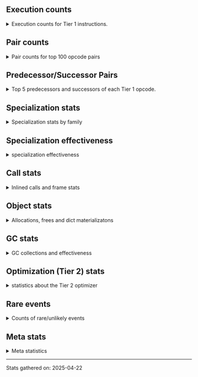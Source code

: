 ## Execution counts

<details>
<summary> Execution counts for Tier 1 instructions. </summary>


The "miss ratio" column shows the percentage of times the instruction
executed that it deoptimized. When this happens, the base unspecialized
instruction is not counted.

<table>
<thead>
<tr>
<th align="left">Name</th>
<th align="right">Base Count</th>
<th align="right">Head Count</th>
<th align="right">Change</th>
</tr>
</thead>
<tbody>
<tr>
<td align="left">LOAD_FAST_BORROW</td>
<td align="right">1,243,358,720</td>
<td align="right">1,243,358,720</td>
<td align="right">0.0%</td>
</tr>
<tr>
<td align="left">STORE_FAST</td>
<td align="right">583,976,940</td>
<td align="right">583,976,940</td>
<td align="right">0.0%</td>
</tr>
<tr>
<td align="left">RESUME_CHECK</td>
<td align="right">435,680,880</td>
<td align="right">435,680,880</td>
<td align="right">0.0%</td>
</tr>
<tr>
<td align="left">LOAD_DEREF</td>
<td align="right">375,030,900</td>
<td align="right">375,030,900</td>
<td align="right">0.0%</td>
</tr>
<tr>
<td align="left">BINARY_OP</td>
<td align="right">360,215,700</td>
<td align="right">360,215,700</td>
<td align="right">0.0%</td>
</tr>
<tr>
<td align="left">INTERPRETER_EXIT</td>
<td align="right">326,917,780</td>
<td align="right">326,917,780</td>
<td align="right">0.0%</td>
</tr>
<tr>
<td align="left">FOR_ITER_LIST</td>
<td align="right">292,488,540</td>
<td align="right">292,488,540</td>
<td align="right">0.0%</td>
</tr>
<tr>
<td align="left">POP_TOP</td>
<td align="right">291,722,880</td>
<td align="right">291,722,880</td>
<td align="right">0.0%</td>
</tr>
<tr>
<td align="left">JUMP_BACKWARD_JIT</td>
<td align="right">252,501,460</td>
<td align="right">252,501,460</td>
<td align="right">0.0%</td>
</tr>
<tr>
<td align="left">YIELD_VALUE</td>
<td align="right">243,371,880</td>
<td align="right">243,371,880</td>
<td align="right">0.0%</td>
</tr>
<tr>
<td align="left">LOAD_FAST_BORROW_LOAD_FAST_BORROW</td>
<td align="right">238,767,100</td>
<td align="right">238,767,100</td>
<td align="right">0.0%</td>
</tr>
<tr>
<td align="left">UNPACK_SEQUENCE_TWO_TUPLE</td>
<td align="right">217,189,600</td>
<td align="right">217,189,600</td>
<td align="right">0.0%</td>
</tr>
<tr>
<td align="left">BINARY_OP_MULTIPLY_FLOAT</td>
<td align="right">210,931,680</td>
<td align="right">210,931,680</td>
<td align="right">0.0%</td>
</tr>
<tr>
<td align="left">RETURN_VALUE</td>
<td align="right">192,309,060</td>
<td align="right">192,309,060</td>
<td align="right">0.0%</td>
</tr>
<tr>
<td align="left">LOAD_GLOBAL_MODULE</td>
<td align="right">129,189,480</td>
<td align="right">129,189,480</td>
<td align="right">0.0%</td>
</tr>
<tr>
<td align="left">LOAD_GLOBAL_BUILTIN</td>
<td align="right">128,964,360</td>
<td align="right">128,964,360</td>
<td align="right">0.0%</td>
</tr>
<tr>
<td align="left">CALL_PY_EXACT_ARGS</td>
<td align="right">123,722,280</td>
<td align="right">123,722,280</td>
<td align="right">0.0%</td>
</tr>
<tr>
<td align="left">LOAD_SMALL_INT</td>
<td align="right">117,974,560</td>
<td align="right">117,974,560</td>
<td align="right">0.0%</td>
</tr>
<tr>
<td align="left">POP_JUMP_IF_FALSE</td>
<td align="right">114,633,560</td>
<td align="right">114,633,560</td>
<td align="right">0.0%</td>
</tr>
<tr>
<td align="left">COPY_FREE_VARS</td>
<td align="right">106,289,220</td>
<td align="right">106,289,220</td>
<td align="right">0.0%</td>
</tr>
<tr>
<td align="left">LOAD_ATTR_SLOT</td>
<td align="right">97,512,480</td>
<td align="right">97,512,480</td>
<td align="right">0.0%</td>
</tr>
<tr>
<td align="left">PUSH_NULL</td>
<td align="right">75,298,080</td>
<td align="right">75,298,080</td>
<td align="right">0.0%</td>
</tr>
<tr>
<td align="left">BINARY_OP_MULTIPLY_INT</td>
<td align="right">73,697,460</td>
<td align="right">73,697,460</td>
<td align="right">0.0%</td>
</tr>
<tr>
<td align="left">COMPARE_OP_INT</td>
<td align="right">72,638,140</td>
<td align="right">72,638,140</td>
<td align="right">0.0%</td>
</tr>
<tr>
<td align="left">STORE_ATTR_SLOT</td>
<td align="right">60,078,600</td>
<td align="right">60,078,600</td>
<td align="right">0.0%</td>
</tr>
<tr>
<td align="left">BUILD_TUPLE</td>
<td align="right">54,587,580</td>
<td align="right">54,587,580</td>
<td align="right">0.0%</td>
</tr>
<tr>
<td align="left">CALL_BUILTIN_FAST_WITH_KEYWORDS</td>
<td align="right">53,516,460</td>
<td align="right">53,516,460</td>
<td align="right">0.0%</td>
</tr>
<tr>
<td align="left">STORE_FAST_STORE_FAST</td>
<td align="right">53,443,060</td>
<td align="right">53,443,060</td>
<td align="right">0.0%</td>
</tr>
<tr>
<td align="left">LOAD_CONST_MORTAL</td>
<td align="right">52,828,860</td>
<td align="right">52,828,860</td>
<td align="right">0.0%</td>
</tr>
<tr>
<td align="left">STORE_SUBSCR</td>
<td align="right">51,406,160</td>
<td align="right">51,406,160</td>
<td align="right">0.0%</td>
</tr>
<tr>
<td align="left">GET_ITER</td>
<td align="right">50,091,660</td>
<td align="right">50,091,660</td>
<td align="right">0.0%</td>
</tr>
<tr>
<td align="left">POP_ITER</td>
<td align="right">49,161,000</td>
<td align="right">49,161,000</td>
<td align="right">0.0%</td>
</tr>
<tr>
<td align="left">LOAD_ATTR</td>
<td align="right">48,083,800</td>
<td align="right">48,083,800</td>
<td align="right">0.0%</td>
</tr>
<tr>
<td align="left">LOAD_CONST_IMMORTAL</td>
<td align="right">47,843,040</td>
<td align="right">47,843,040</td>
<td align="right">0.0%</td>
</tr>
<tr>
<td align="left">LOAD_ATTR_METHOD_WITH_VALUES</td>
<td align="right">47,622,900</td>
<td align="right">47,622,900</td>
<td align="right">0.0%</td>
</tr>
<tr>
<td align="left">LOAD_ATTR_INSTANCE_VALUE</td>
<td align="right">47,518,260</td>
<td align="right">47,518,260</td>
<td align="right">0.0%</td>
</tr>
<tr>
<td align="left">MAKE_FUNCTION</td>
<td align="right">47,274,360</td>
<td align="right">47,274,360</td>
<td align="right">0.0%</td>
</tr>
<tr>
<td align="left">BINARY_OP_SUBSCR_DICT</td>
<td align="right">47,274,120</td>
<td align="right">47,274,120</td>
<td align="right">0.0%</td>
</tr>
<tr>
<td align="left">RETURN_GENERATOR</td>
<td align="right">47,124,420</td>
<td align="right">47,124,420</td>
<td align="right">0.0%</td>
</tr>
<tr>
<td align="left">NOP</td>
<td align="right">47,054,640</td>
<td align="right">47,054,640</td>
<td align="right">0.0%</td>
</tr>
<tr>
<td align="left">SET_FUNCTION_ATTRIBUTE</td>
<td align="right">46,765,380</td>
<td align="right">46,765,380</td>
<td align="right">0.0%</td>
</tr>
<tr>
<td align="left">CALL_BUILTIN_FAST</td>
<td align="right">44,122,020</td>
<td align="right">44,122,020</td>
<td align="right">0.0%</td>
</tr>
<tr>
<td align="left">LOAD_ATTR_MODULE</td>
<td align="right">43,683,180</td>
<td align="right">43,683,180</td>
<td align="right">0.0%</td>
</tr>
<tr>
<td align="left">CALL_NON_PY_GENERAL</td>
<td align="right">35,700,780</td>
<td align="right">35,700,780</td>
<td align="right">0.0%</td>
</tr>
<tr>
<td align="left">LOAD_SUPER_ATTR_METHOD</td>
<td align="right">30,039,300</td>
<td align="right">30,039,300</td>
<td align="right">0.0%</td>
</tr>
<tr>
<td align="left">BINARY_OP_SUBSCR_TUPLE_INT</td>
<td align="right">29,717,760</td>
<td align="right">29,717,760</td>
<td align="right">0.0%</td>
</tr>
<tr>
<td align="left">BINARY_OP_ADD_INT</td>
<td align="right">26,699,820</td>
<td align="right">26,699,820</td>
<td align="right">0.0%</td>
</tr>
<tr>
<td align="left">CALL_BOUND_METHOD_EXACT_ARGS</td>
<td align="right">26,508,120</td>
<td align="right">26,508,120</td>
<td align="right">0.0%</td>
</tr>
<tr>
<td align="left">TO_BOOL_BOOL</td>
<td align="right">25,914,960</td>
<td align="right">25,914,960</td>
<td align="right">0.0%</td>
</tr>
<tr>
<td align="left">CALL_ISINSTANCE</td>
<td align="right">24,817,200</td>
<td align="right">24,817,200</td>
<td align="right">0.0%</td>
</tr>
<tr>
<td align="left">POP_JUMP_IF_TRUE</td>
<td align="right">24,283,920</td>
<td align="right">24,283,920</td>
<td align="right">0.0%</td>
</tr>
<tr>
<td align="left">COMPARE_OP_FLOAT</td>
<td align="right">23,389,440</td>
<td align="right">23,389,440</td>
<td align="right">0.0%</td>
</tr>
<tr>
<td align="left">ENTER_EXECUTOR</td>
<td align="right">23,236,460</td>
<td align="right">23,236,460</td>
<td align="right">0.0%</td>
</tr>
<tr>
<td align="left">SWAP</td>
<td align="right">11,958,240</td>
<td align="right">11,958,240</td>
<td align="right">0.0%</td>
</tr>
<tr>
<td align="left">EXTENDED_ARG</td>
<td align="right">10,214,040</td>
<td align="right">10,214,040</td>
<td align="right">0.0%</td>
</tr>
<tr>
<td align="left">JUMP_FORWARD</td>
<td align="right">9,990,540</td>
<td align="right">9,990,540</td>
<td align="right">0.0%</td>
</tr>
<tr>
<td align="left">COPY</td>
<td align="right">9,516,660</td>
<td align="right">9,516,660</td>
<td align="right">0.0%</td>
</tr>
<tr>
<td align="left">LOAD_ATTR_METHOD_NO_DICT</td>
<td align="right">7,850,500</td>
<td align="right">7,850,500</td>
<td align="right">0.0%</td>
</tr>
<tr>
<td align="left">IS_OP</td>
<td align="right">7,584,840</td>
<td align="right">7,584,840</td>
<td align="right">0.0%</td>
</tr>
<tr>
<td align="left">CALL_TYPE_1</td>
<td align="right">7,584,780</td>
<td align="right">7,584,780</td>
<td align="right">0.0%</td>
</tr>
<tr>
<td align="left">CALL_BUILTIN_CLASS</td>
<td align="right">7,456,500</td>
<td align="right">7,456,500</td>
<td align="right">0.0%</td>
</tr>
<tr>
<td align="left">POP_JUMP_IF_NOT_NONE</td>
<td align="right">7,086,420</td>
<td align="right">7,086,420</td>
<td align="right">0.0%</td>
</tr>
<tr>
<td align="left">FOR_ITER</td>
<td align="right">5,801,520</td>
<td align="right">5,801,520</td>
<td align="right">0.0%</td>
</tr>
<tr>
<td align="left">UNARY_NEGATIVE</td>
<td align="right">4,332,000</td>
<td align="right">4,332,000</td>
<td align="right">0.0%</td>
</tr>
<tr>
<td align="left">CONTAINS_OP_SET</td>
<td align="right">3,921,820</td>
<td align="right">3,921,820</td>
<td align="right">0.0%</td>
</tr>
<tr>
<td align="left">CALL_LEN</td>
<td align="right">3,608,220</td>
<td align="right">3,608,220</td>
<td align="right">0.0%</td>
</tr>
<tr>
<td align="left">TO_BOOL</td>
<td align="right">3,266,700</td>
<td align="right">3,266,700</td>
<td align="right">0.0%</td>
</tr>
<tr>
<td align="left">CALL_KW_PY</td>
<td align="right">3,265,800</td>
<td align="right">3,265,800</td>
<td align="right">0.0%</td>
</tr>
<tr>
<td align="left">LOAD_ATTR_PROPERTY</td>
<td align="right">2,436,160</td>
<td align="right">2,436,160</td>
<td align="right">0.0%</td>
</tr>
<tr>
<td align="left">FOR_ITER_TUPLE</td>
<td align="right">2,056,020</td>
<td align="right">2,056,020</td>
<td align="right">0.0%</td>
</tr>
<tr>
<td align="left">LOAD_FAST</td>
<td align="right">2,035,500</td>
<td align="right">2,035,500</td>
<td align="right">0.0%</td>
</tr>
<tr>
<td align="left">STORE_FAST_LOAD_FAST</td>
<td align="right">2,023,620</td>
<td align="right">2,023,620</td>
<td align="right">0.0%</td>
</tr>
<tr>
<td align="left">LOAD_FAST_AND_CLEAR</td>
<td align="right">1,241,460</td>
<td align="right">1,241,460</td>
<td align="right">0.0%</td>
</tr>
<tr>
<td align="left">CALL_METHOD_DESCRIPTOR_NOARGS</td>
<td align="right">1,211,860</td>
<td align="right">1,211,860</td>
<td align="right">0.0%</td>
</tr>
<tr>
<td align="left">MAP_ADD</td>
<td align="right">1,000,320</td>
<td align="right">1,000,320</td>
<td align="right">0.0%</td>
</tr>
<tr>
<td align="left">TO_BOOL_LIST</td>
<td align="right">942,180</td>
<td align="right">942,180</td>
<td align="right">0.0%</td>
</tr>
<tr>
<td align="left">COMPARE_OP_STR</td>
<td align="right">916,740</td>
<td align="right">916,740</td>
<td align="right">0.0%</td>
</tr>
<tr>
<td align="left">BUILD_LIST</td>
<td align="right">878,640</td>
<td align="right">878,640</td>
<td align="right">0.0%</td>
</tr>
<tr>
<td align="left">UNPACK_SEQUENCE_TUPLE</td>
<td align="right">760,080</td>
<td align="right">760,080</td>
<td align="right">0.0%</td>
</tr>
<tr>
<td align="left">CALL_METHOD_DESCRIPTOR_FAST</td>
<td align="right">722,680</td>
<td align="right">722,680</td>
<td align="right">0.0%</td>
</tr>
<tr>
<td align="left">FOR_ITER_RANGE</td>
<td align="right">684,900</td>
<td align="right">684,900</td>
<td align="right">0.0%</td>
</tr>
<tr>
<td align="left">LIST_APPEND</td>
<td align="right">678,780</td>
<td align="right">678,780</td>
<td align="right">0.0%</td>
</tr>
<tr>
<td align="left">CALL_METHOD_DESCRIPTOR_O</td>
<td align="right">658,140</td>
<td align="right">658,140</td>
<td align="right">0.0%</td>
</tr>
<tr>
<td align="left">COMPARE_OP</td>
<td align="right">611,980</td>
<td align="right">611,980</td>
<td align="right">0.0%</td>
</tr>
<tr>
<td align="left">CALL_LIST_APPEND</td>
<td align="right">578,760</td>
<td align="right">578,760</td>
<td align="right">0.0%</td>
</tr>
<tr>
<td align="left">BUILD_MAP</td>
<td align="right">540,600</td>
<td align="right">540,600</td>
<td align="right">0.0%</td>
</tr>
<tr>
<td align="left">LOAD_FAST_LOAD_FAST</td>
<td align="right">289,320</td>
<td align="right">289,320</td>
<td align="right">0.0%</td>
</tr>
<tr>
<td align="left">CHECK_EXC_MATCH</td>
<td align="right">289,260</td>
<td align="right">289,260</td>
<td align="right">0.0%</td>
</tr>
<tr>
<td align="left">POP_EXCEPT</td>
<td align="right">289,260</td>
<td align="right">289,260</td>
<td align="right">0.0%</td>
</tr>
<tr>
<td align="left">PUSH_EXC_INFO</td>
<td align="right">289,260</td>
<td align="right">289,260</td>
<td align="right">0.0%</td>
</tr>
<tr>
<td align="left">STORE_SUBSCR_DICT</td>
<td align="right">289,260</td>
<td align="right">289,260</td>
<td align="right">0.0%</td>
</tr>
<tr>
<td align="left">CALL_FUNCTION_EX</td>
<td align="right">219,720</td>
<td align="right">219,720</td>
<td align="right">0.0%</td>
</tr>
<tr>
<td align="left">LOAD_FAST_CHECK</td>
<td align="right">219,600</td>
<td align="right">219,600</td>
<td align="right">0.0%</td>
</tr>
<tr>
<td align="left">BINARY_OP_SUBSCR_LIST_INT</td>
<td align="right">219,540</td>
<td align="right">219,540</td>
<td align="right">0.0%</td>
</tr>
<tr>
<td align="left">BINARY_OP_SUBTRACT_INT</td>
<td align="right">219,540</td>
<td align="right">219,540</td>
<td align="right">0.0%</td>
</tr>
<tr>
<td align="left">CALL_KW_NON_PY</td>
<td align="right">219,540</td>
<td align="right">219,540</td>
<td align="right">0.0%</td>
</tr>
<tr>
<td align="left">NOT_TAKEN</td>
<td align="right">122,260</td>
<td align="right">122,260</td>
<td align="right">0.0%</td>
</tr>
<tr>
<td align="left">BINARY_OP_ADD_FLOAT</td>
<td align="right">79,380</td>
<td align="right">79,380</td>
<td align="right">0.0%</td>
</tr>
<tr>
<td align="left">BINARY_OP_EXTEND</td>
<td align="right">79,380</td>
<td align="right">79,380</td>
<td align="right">0.0%</td>
</tr>
<tr>
<td align="left">BINARY_OP_SUBTRACT_FLOAT</td>
<td align="right">6,840</td>
<td align="right">6,840</td>
<td align="right">0.0%</td>
</tr>
<tr>
<td align="left">CALL</td>
<td align="right">660</td>
<td align="right">660</td>
<td align="right">0.0%</td>
</tr>
<tr>
<td align="left">LOAD_GLOBAL</td>
<td align="right">580</td>
<td align="right">580</td>
<td align="right">0.0%</td>
</tr>
<tr>
<td align="left">STORE_ATTR_INSTANCE_VALUE</td>
<td align="right">360</td>
<td align="right">360</td>
<td align="right">0.0%</td>
</tr>
<tr>
<td align="left">TO_BOOL_INT</td>
<td align="right">240</td>
<td align="right">240</td>
<td align="right">0.0%</td>
</tr>
<tr>
<td align="left">MAKE_CELL</td>
<td align="right">180</td>
<td align="right">180</td>
<td align="right">0.0%</td>
</tr>
<tr>
<td align="left">STORE_DEREF</td>
<td align="right">180</td>
<td align="right">180</td>
<td align="right">0.0%</td>
</tr>
<tr>
<td align="left">STORE_ATTR</td>
<td align="right">120</td>
<td align="right">120</td>
<td align="right">0.0%</td>
</tr>
<tr>
<td align="left">EXIT_INIT_CHECK</td>
<td align="right">60</td>
<td align="right">60</td>
<td align="right">0.0%</td>
</tr>
<tr>
<td align="left">CALL_INTRINSIC_1</td>
<td align="right">60</td>
<td align="right">60</td>
<td align="right">0.0%</td>
</tr>
<tr>
<td align="left">LIST_EXTEND</td>
<td align="right">60</td>
<td align="right">60</td>
<td align="right">0.0%</td>
</tr>
<tr>
<td align="left">CALL_ALLOC_AND_ENTER_INIT</td>
<td align="right">60</td>
<td align="right">60</td>
<td align="right">0.0%</td>
</tr>
<tr>
<td align="left">CALL_BUILTIN_O</td>
<td align="right">60</td>
<td align="right">60</td>
<td align="right">0.0%</td>
</tr>
<tr>
<td align="left">CALL_PY_GENERAL</td>
<td align="right">60</td>
<td align="right">60</td>
<td align="right">0.0%</td>
</tr>
<tr>
<td align="left">UNPACK_SEQUENCE</td>
<td align="right">20</td>
<td align="right">20</td>
<td align="right">0.0%</td>
</tr>
</tbody>
</table>


</details>

## Pair counts

<details>
<summary> Pair counts for top 100 opcode pairs </summary>


Pairs of specialized operations that deoptimize and are then followed by
the corresponding unspecialized instruction are not counted as pairs.

Not included in comparative output.


</details>

## Predecessor/Successor Pairs

<details>
<summary> Top 5 predecessors and successors of each Tier 1 opcode. </summary>


This does not include the unspecialized instructions that occur after a
specialized instruction deoptimizes.

Not included in comparative output.


</details>

## Specialization stats

<details>
<summary> Specialization stats by family </summary>

### BINARY_OP

<details>
<summary> specialization stats for BINARY_OP family </summary>

<table>
<thead>
<tr>
<th align="left">Kind</th>
<th align="right">Base Count</th>
<th align="right">Base Ratio</th>
<th align="right">Head Count</th>
<th align="right">Head Ratio</th>
<th align="right">Change</th>
</tr>
</thead>
<tbody>
<tr>
<td align="left">
deferred
<details>
<summary>ⓘ</summary>

Lists the number of "deferred" (i.e. not specialized) instructions executed.
</details>
</td>
<td align="right">360,127,380</td>
<td align="right">46.8%</td>
<td align="right">360,127,380</td>
<td align="right">46.8%</td>
<td align="right">0.0%</td>
</tr>
<tr>
<td align="left">
hit
<details>
<summary>ⓘ</summary>

Specialized instructions that complete.
</details>
</td>
<td align="right">409,049,640</td>
<td align="right">53.2%</td>
<td align="right">409,049,640</td>
<td align="right">53.2%</td>
<td align="right">0.0%</td>
</tr>
</tbody>
</table>

<table>
<thead>
<tr>
<th align="left">Success</th>
<th align="right">Base Count</th>
<th align="right">Base Ratio</th>
<th align="right">Head Count</th>
<th align="right">Head Ratio</th>
<th align="right">Change</th>
</tr>
</thead>
<tbody>
<tr>
<td align="left">Success</td>
<td align="right">120</td>
<td align="right">0.1%</td>
<td align="right">120</td>
<td align="right">0.1%</td>
<td align="right">0.0%</td>
</tr>
<tr>
<td align="left">Failure</td>
<td align="right">88,200</td>
<td align="right">99.9%</td>
<td align="right">88,200</td>
<td align="right">99.9%</td>
<td align="right">0.0%</td>
</tr>
</tbody>
</table>

<table>
<thead>
<tr>
<th align="left">Failure kind</th>
<th align="right">Base Count</th>
<th align="right">Base Ratio</th>
<th align="right">Head Count</th>
<th align="right">Head Ratio</th>
<th align="right">Change</th>
</tr>
</thead>
<tbody>
<tr>
<td align="left">subscr defaultdict</td>
<td align="right">71,740</td>
<td align="right">81.3%</td>
<td align="right">71,740</td>
<td align="right">81.3%</td>
<td align="right">0.0%</td>
</tr>
<tr>
<td align="left">floor divide</td>
<td align="right">14,440</td>
<td align="right">16.4%</td>
<td align="right">14,440</td>
<td align="right">16.4%</td>
<td align="right">0.0%</td>
</tr>
<tr>
<td align="left">add other</td>
<td align="right">1,100</td>
<td align="right">1.2%</td>
<td align="right">1,100</td>
<td align="right">1.2%</td>
<td align="right">0.0%</td>
</tr>
<tr>
<td align="left">true divide other</td>
<td align="right">300</td>
<td align="right">0.3%</td>
<td align="right">300</td>
<td align="right">0.3%</td>
<td align="right">0.0%</td>
</tr>
<tr>
<td align="left">subscr</td>
<td align="right">240</td>
<td align="right">0.3%</td>
<td align="right">240</td>
<td align="right">0.3%</td>
<td align="right">0.0%</td>
</tr>
<tr>
<td align="left">multiply different types</td>
<td align="right">120</td>
<td align="right">0.1%</td>
<td align="right">120</td>
<td align="right">0.1%</td>
<td align="right">0.0%</td>
</tr>
<tr>
<td align="left">multiply other</td>
<td align="right">120</td>
<td align="right">0.1%</td>
<td align="right">120</td>
<td align="right">0.1%</td>
<td align="right">0.0%</td>
</tr>
<tr>
<td align="left">true divide different types</td>
<td align="right">80</td>
<td align="right">0.1%</td>
<td align="right">80</td>
<td align="right">0.1%</td>
<td align="right">0.0%</td>
</tr>
<tr>
<td align="left">subtract different types</td>
<td align="right">60</td>
<td align="right">0.1%</td>
<td align="right">60</td>
<td align="right">0.1%</td>
<td align="right">0.0%</td>
</tr>
</tbody>
</table>


</details>

### CALL

<details>
<summary> specialization stats for CALL family </summary>

<table>
<thead>
<tr>
<th align="left">Kind</th>
<th align="right">Base Count</th>
<th align="right">Base Ratio</th>
<th align="right">Head Count</th>
<th align="right">Head Ratio</th>
<th align="right">Change</th>
</tr>
</thead>
<tbody>
<tr>
<td align="left">
deferred
<details>
<summary>ⓘ</summary>

Lists the number of "deferred" (i.e. not specialized) instructions executed.
</details>
</td>
<td align="right">1,900,380</td>
<td align="right">0.6%</td>
<td align="right">1,900,380</td>
<td align="right">0.6%</td>
<td align="right">0.0%</td>
</tr>
<tr>
<td align="left">
hit
<details>
<summary>ⓘ</summary>

Specialized instructions that complete.
</details>
</td>
<td align="right">320,680,740</td>
<td align="right">99.4%</td>
<td align="right">320,680,740</td>
<td align="right">99.4%</td>
<td align="right">0.0%</td>
</tr>
<tr>
<td align="left">
miss
<details>
<summary>ⓘ</summary>

Specialized instructions that deopt.
</details>
</td>
<td align="right">1,936,900</td>
<td align="right">0.6%</td>
<td align="right">1,936,900</td>
<td align="right">0.6%</td>
<td align="right">0.0%</td>
</tr>
</tbody>
</table>

<table>
<thead>
<tr>
<th align="left">Success</th>
<th align="right">Base Count</th>
<th align="right">Base Ratio</th>
<th align="right">Head Count</th>
<th align="right">Head Ratio</th>
<th align="right">Change</th>
</tr>
</thead>
<tbody>
<tr>
<td align="left">Success</td>
<td align="right">37,180</td>
<td align="right">100.0%</td>
<td align="right">37,180</td>
<td align="right">100.0%</td>
<td align="right">0.0%</td>
</tr>
<tr>
<td align="left">Failure</td>
<td align="right">0</td>
<td align="right">0.0%</td>
<td align="right">0</td>
<td align="right">0.0%</td>
<td align="right"></td>
</tr>
</tbody>
</table>


</details>

### COMPARE_OP

<details>
<summary> specialization stats for COMPARE_OP family </summary>

<table>
<thead>
<tr>
<th align="left">Kind</th>
<th align="right">Base Count</th>
<th align="right">Base Ratio</th>
<th align="right">Head Count</th>
<th align="right">Head Ratio</th>
<th align="right">Change</th>
</tr>
</thead>
<tbody>
<tr>
<td align="left">
deferred
<details>
<summary>ⓘ</summary>

Lists the number of "deferred" (i.e. not specialized) instructions executed.
</details>
</td>
<td align="right">611,820</td>
<td align="right">0.6%</td>
<td align="right">611,820</td>
<td align="right">0.6%</td>
<td align="right">0.0%</td>
</tr>
<tr>
<td align="left">
hit
<details>
<summary>ⓘ</summary>

Specialized instructions that complete.
</details>
</td>
<td align="right">99,141,480</td>
<td align="right">99.4%</td>
<td align="right">99,141,480</td>
<td align="right">99.4%</td>
<td align="right">0.0%</td>
</tr>
</tbody>
</table>

<table>
<thead>
<tr>
<th align="left">Success</th>
<th align="right">Base Count</th>
<th align="right">Base Ratio</th>
<th align="right">Head Count</th>
<th align="right">Head Ratio</th>
<th align="right">Change</th>
</tr>
</thead>
<tbody>
<tr>
<td align="left">Success</td>
<td align="right">20</td>
<td align="right">12.5%</td>
<td align="right">20</td>
<td align="right">12.5%</td>
<td align="right">0.0%</td>
</tr>
<tr>
<td align="left">Failure</td>
<td align="right">140</td>
<td align="right">87.5%</td>
<td align="right">140</td>
<td align="right">87.5%</td>
<td align="right">0.0%</td>
</tr>
</tbody>
</table>

<table>
<thead>
<tr>
<th align="left">Failure kind</th>
<th align="right">Base Count</th>
<th align="right">Base Ratio</th>
<th align="right">Head Count</th>
<th align="right">Head Ratio</th>
<th align="right">Change</th>
</tr>
</thead>
<tbody>
<tr>
<td align="left">different types</td>
<td align="right">140</td>
<td align="right">100.0%</td>
<td align="right">140</td>
<td align="right">100.0%</td>
<td align="right">0.0%</td>
</tr>
</tbody>
</table>


</details>

### CONTAINS_OP

<details>
<summary> specialization stats for CONTAINS_OP family </summary>

<table>
<thead>
<tr>
<th align="left">Kind</th>
<th align="right">Base Count</th>
<th align="right">Base Ratio</th>
<th align="right">Head Count</th>
<th align="right">Head Ratio</th>
<th align="right">Change</th>
</tr>
</thead>
<tbody>
<tr>
<td align="left">
hit
<details>
<summary>ⓘ</summary>

Specialized instructions that complete.
</details>
</td>
<td align="right">33,755,700</td>
<td align="right">100.0%</td>
<td align="right">33,755,700</td>
<td align="right">100.0%</td>
<td align="right">0.0%</td>
</tr>
</tbody>
</table>


</details>

### FOR_ITER

<details>
<summary> specialization stats for FOR_ITER family </summary>

<table>
<thead>
<tr>
<th align="left">Kind</th>
<th align="right">Base Count</th>
<th align="right">Base Ratio</th>
<th align="right">Head Count</th>
<th align="right">Head Ratio</th>
<th align="right">Change</th>
</tr>
</thead>
<tbody>
<tr>
<td align="left">
deferred
<details>
<summary>ⓘ</summary>

Lists the number of "deferred" (i.e. not specialized) instructions executed.
</details>
</td>
<td align="right">5,800,080</td>
<td align="right">1.9%</td>
<td align="right">5,800,080</td>
<td align="right">1.9%</td>
<td align="right">0.0%</td>
</tr>
<tr>
<td align="left">
hit
<details>
<summary>ⓘ</summary>

Specialized instructions that complete.
</details>
</td>
<td align="right">294,873,300</td>
<td align="right">98.0%</td>
<td align="right">294,873,300</td>
<td align="right">98.0%</td>
<td align="right">0.0%</td>
</tr>
<tr>
<td align="left">
miss
<details>
<summary>ⓘ</summary>

Specialized instructions that deopt.
</details>
</td>
<td align="right">356,160</td>
<td align="right">0.1%</td>
<td align="right">356,160</td>
<td align="right">0.1%</td>
<td align="right">0.0%</td>
</tr>
</tbody>
</table>

<table>
<thead>
<tr>
<th align="left">Success</th>
<th align="right">Base Count</th>
<th align="right">Base Ratio</th>
<th align="right">Head Count</th>
<th align="right">Head Ratio</th>
<th align="right">Change</th>
</tr>
</thead>
<tbody>
<tr>
<td align="left">Success</td>
<td align="right">6,720</td>
<td align="right">82.4%</td>
<td align="right">6,720</td>
<td align="right">82.4%</td>
<td align="right">0.0%</td>
</tr>
<tr>
<td align="left">Failure</td>
<td align="right">1,440</td>
<td align="right">17.6%</td>
<td align="right">1,440</td>
<td align="right">17.6%</td>
<td align="right">0.0%</td>
</tr>
</tbody>
</table>

<table>
<thead>
<tr>
<th align="left">Failure kind</th>
<th align="right">Base Count</th>
<th align="right">Base Ratio</th>
<th align="right">Head Count</th>
<th align="right">Head Ratio</th>
<th align="right">Change</th>
</tr>
</thead>
<tbody>
<tr>
<td align="left">dict items</td>
<td align="right">1,300</td>
<td align="right">90.3%</td>
<td align="right">1,300</td>
<td align="right">90.3%</td>
<td align="right">0.0%</td>
</tr>
<tr>
<td align="left">zip</td>
<td align="right">140</td>
<td align="right">9.7%</td>
<td align="right">140</td>
<td align="right">9.7%</td>
<td align="right">0.0%</td>
</tr>
</tbody>
</table>


</details>

### LOAD_ATTR

<details>
<summary> specialization stats for LOAD_ATTR family </summary>

<table>
<thead>
<tr>
<th align="left">Kind</th>
<th align="right">Base Count</th>
<th align="right">Base Ratio</th>
<th align="right">Head Count</th>
<th align="right">Head Ratio</th>
<th align="right">Change</th>
</tr>
</thead>
<tbody>
<tr>
<td align="left">
deferred
<details>
<summary>ⓘ</summary>

Lists the number of "deferred" (i.e. not specialized) instructions executed.
</details>
</td>
<td align="right">48,068,700</td>
<td align="right">16.3%</td>
<td align="right">48,068,700</td>
<td align="right">16.3%</td>
<td align="right">0.0%</td>
</tr>
<tr>
<td align="left">
hit
<details>
<summary>ⓘ</summary>

Specialized instructions that complete.
</details>
</td>
<td align="right">247,476,020</td>
<td align="right">83.7%</td>
<td align="right">247,476,020</td>
<td align="right">83.7%</td>
<td align="right">0.0%</td>
</tr>
<tr>
<td align="left">
miss
<details>
<summary>ⓘ</summary>

Specialized instructions that deopt.
</details>
</td>
<td align="right">59,360</td>
<td align="right">0.0%</td>
<td align="right">59,360</td>
<td align="right">0.0%</td>
<td align="right">0.0%</td>
</tr>
</tbody>
</table>

<table>
<thead>
<tr>
<th align="left">Success</th>
<th align="right">Base Count</th>
<th align="right">Base Ratio</th>
<th align="right">Head Count</th>
<th align="right">Head Ratio</th>
<th align="right">Change</th>
</tr>
</thead>
<tbody>
<tr>
<td align="left">Success</td>
<td align="right">1,580</td>
<td align="right">9.7%</td>
<td align="right">1,580</td>
<td align="right">9.7%</td>
<td align="right">0.0%</td>
</tr>
<tr>
<td align="left">Failure</td>
<td align="right">14,640</td>
<td align="right">90.3%</td>
<td align="right">14,640</td>
<td align="right">90.3%</td>
<td align="right">0.0%</td>
</tr>
</tbody>
</table>

<table>
<thead>
<tr>
<th align="left">Failure kind</th>
<th align="right">Base Count</th>
<th align="right">Base Ratio</th>
<th align="right">Head Count</th>
<th align="right">Head Ratio</th>
<th align="right">Change</th>
</tr>
</thead>
<tbody>
<tr>
<td align="left">overriding descriptor</td>
<td align="right">7,380</td>
<td align="right">50.4%</td>
<td align="right">7,380</td>
<td align="right">50.4%</td>
<td align="right">0.0%</td>
</tr>
<tr>
<td align="left">class method obj</td>
<td align="right">5,620</td>
<td align="right">38.4%</td>
<td align="right">5,620</td>
<td align="right">38.4%</td>
<td align="right">0.0%</td>
</tr>
<tr>
<td align="left">method</td>
<td align="right">820</td>
<td align="right">5.6%</td>
<td align="right">820</td>
<td align="right">5.6%</td>
<td align="right">0.0%</td>
</tr>
</tbody>
</table>


</details>

### LOAD_GLOBAL

<details>
<summary> specialization stats for LOAD_GLOBAL family </summary>

<table>
<thead>
<tr>
<th align="left">Kind</th>
<th align="right">Base Count</th>
<th align="right">Base Ratio</th>
<th align="right">Head Count</th>
<th align="right">Head Ratio</th>
<th align="right">Change</th>
</tr>
</thead>
<tbody>
<tr>
<td align="left">
hit
<details>
<summary>ⓘ</summary>

Specialized instructions that complete.
</details>
</td>
<td align="right">258,153,840</td>
<td align="right">100.0%</td>
<td align="right">258,153,840</td>
<td align="right">100.0%</td>
<td align="right">0.0%</td>
</tr>
</tbody>
</table>

<table>
<thead>
<tr>
<th align="left">Success</th>
<th align="right">Base Count</th>
<th align="right">Base Ratio</th>
<th align="right">Head Count</th>
<th align="right">Head Ratio</th>
<th align="right">Change</th>
</tr>
</thead>
<tbody>
<tr>
<td align="left">Success</td>
<td align="right">580</td>
<td align="right">100.0%</td>
<td align="right">580</td>
<td align="right">100.0%</td>
<td align="right">0.0%</td>
</tr>
<tr>
<td align="left">Failure</td>
<td align="right">0</td>
<td align="right">0.0%</td>
<td align="right">0</td>
<td align="right">0.0%</td>
<td align="right"></td>
</tr>
</tbody>
</table>


</details>

### LOAD_SUPER_ATTR

<details>
<summary> specialization stats for LOAD_SUPER_ATTR family </summary>

<table>
<thead>
<tr>
<th align="left">Kind</th>
<th align="right">Base Count</th>
<th align="right">Base Ratio</th>
<th align="right">Head Count</th>
<th align="right">Head Ratio</th>
<th align="right">Change</th>
</tr>
</thead>
<tbody>
<tr>
<td align="left">
hit
<details>
<summary>ⓘ</summary>

Specialized instructions that complete.
</details>
</td>
<td align="right">30,039,300</td>
<td align="right">100.0%</td>
<td align="right">30,039,300</td>
<td align="right">100.0%</td>
<td align="right">0.0%</td>
</tr>
</tbody>
</table>


</details>

### STORE_ATTR

<details>
<summary> specialization stats for STORE_ATTR family </summary>

<table>
<thead>
<tr>
<th align="left">Kind</th>
<th align="right">Base Count</th>
<th align="right">Base Ratio</th>
<th align="right">Head Count</th>
<th align="right">Head Ratio</th>
<th align="right">Change</th>
</tr>
</thead>
<tbody>
<tr>
<td align="left">
hit
<details>
<summary>ⓘ</summary>

Specialized instructions that complete.
</details>
</td>
<td align="right">60,078,960</td>
<td align="right">100.0%</td>
<td align="right">60,078,960</td>
<td align="right">100.0%</td>
<td align="right">0.0%</td>
</tr>
</tbody>
</table>

<table>
<thead>
<tr>
<th align="left">Success</th>
<th align="right">Base Count</th>
<th align="right">Base Ratio</th>
<th align="right">Head Count</th>
<th align="right">Head Ratio</th>
<th align="right">Change</th>
</tr>
</thead>
<tbody>
<tr>
<td align="left">Success</td>
<td align="right">120</td>
<td align="right">100.0%</td>
<td align="right">120</td>
<td align="right">100.0%</td>
<td align="right">0.0%</td>
</tr>
<tr>
<td align="left">Failure</td>
<td align="right">0</td>
<td align="right">0.0%</td>
<td align="right">0</td>
<td align="right">0.0%</td>
<td align="right"></td>
</tr>
</tbody>
</table>


</details>

### STORE_SUBSCR

<details>
<summary> specialization stats for STORE_SUBSCR family </summary>

<table>
<thead>
<tr>
<th align="left">Kind</th>
<th align="right">Base Count</th>
<th align="right">Base Ratio</th>
<th align="right">Head Count</th>
<th align="right">Head Ratio</th>
<th align="right">Change</th>
</tr>
</thead>
<tbody>
<tr>
<td align="left">
deferred
<details>
<summary>ⓘ</summary>

Lists the number of "deferred" (i.e. not specialized) instructions executed.
</details>
</td>
<td align="right">51,393,540</td>
<td align="right">99.4%</td>
<td align="right">51,393,540</td>
<td align="right">99.4%</td>
<td align="right">0.0%</td>
</tr>
<tr>
<td align="left">
hit
<details>
<summary>ⓘ</summary>

Specialized instructions that complete.
</details>
</td>
<td align="right">289,260</td>
<td align="right">0.6%</td>
<td align="right">289,260</td>
<td align="right">0.6%</td>
<td align="right">0.0%</td>
</tr>
</tbody>
</table>

<table>
<thead>
<tr>
<th align="left">Success</th>
<th align="right">Base Count</th>
<th align="right">Base Ratio</th>
<th align="right">Head Count</th>
<th align="right">Head Ratio</th>
<th align="right">Change</th>
</tr>
</thead>
<tbody>
<tr>
<td align="left">Success</td>
<td align="right">0</td>
<td align="right">0.0%</td>
<td align="right">0</td>
<td align="right">0.0%</td>
<td align="right"></td>
</tr>
<tr>
<td align="left">Failure</td>
<td align="right">12,620</td>
<td align="right">100.0%</td>
<td align="right">12,620</td>
<td align="right">100.0%</td>
<td align="right">0.0%</td>
</tr>
</tbody>
</table>

<table>
<thead>
<tr>
<th align="left">Failure kind</th>
<th align="right">Base Count</th>
<th align="right">Base Ratio</th>
<th align="right">Head Count</th>
<th align="right">Head Ratio</th>
<th align="right">Change</th>
</tr>
</thead>
<tbody>
<tr>
<td align="left">dict subclass no override</td>
<td align="right">12,620</td>
<td align="right">100.0%</td>
<td align="right">12,620</td>
<td align="right">100.0%</td>
<td align="right">0.0%</td>
</tr>
</tbody>
</table>


</details>

### TO_BOOL

<details>
<summary> specialization stats for TO_BOOL family </summary>

<table>
<thead>
<tr>
<th align="left">Kind</th>
<th align="right">Base Count</th>
<th align="right">Base Ratio</th>
<th align="right">Head Count</th>
<th align="right">Head Ratio</th>
<th align="right">Change</th>
</tr>
</thead>
<tbody>
<tr>
<td align="left">
deferred
<details>
<summary>ⓘ</summary>

Lists the number of "deferred" (i.e. not specialized) instructions executed.
</details>
</td>
<td align="right">3,265,860</td>
<td align="right">10.5%</td>
<td align="right">3,265,860</td>
<td align="right">10.5%</td>
<td align="right">0.0%</td>
</tr>
<tr>
<td align="left">
hit
<details>
<summary>ⓘ</summary>

Specialized instructions that complete.
</details>
</td>
<td align="right">27,769,320</td>
<td align="right">89.5%</td>
<td align="right">27,769,320</td>
<td align="right">89.5%</td>
<td align="right">0.0%</td>
</tr>
</tbody>
</table>

<table>
<thead>
<tr>
<th align="left">Success</th>
<th align="right">Base Count</th>
<th align="right">Base Ratio</th>
<th align="right">Head Count</th>
<th align="right">Head Ratio</th>
<th align="right">Change</th>
</tr>
</thead>
<tbody>
<tr>
<td align="left">Success</td>
<td align="right">20</td>
<td align="right">2.4%</td>
<td align="right">20</td>
<td align="right">2.4%</td>
<td align="right">0.0%</td>
</tr>
<tr>
<td align="left">Failure</td>
<td align="right">820</td>
<td align="right">97.6%</td>
<td align="right">820</td>
<td align="right">97.6%</td>
<td align="right">0.0%</td>
</tr>
</tbody>
</table>

<table>
<thead>
<tr>
<th align="left">Failure kind</th>
<th align="right">Base Count</th>
<th align="right">Base Ratio</th>
<th align="right">Head Count</th>
<th align="right">Head Ratio</th>
<th align="right">Change</th>
</tr>
</thead>
<tbody>
<tr>
<td align="left">dict</td>
<td align="right">800</td>
<td align="right">97.6%</td>
<td align="right">800</td>
<td align="right">97.6%</td>
<td align="right">0.0%</td>
</tr>
<tr>
<td align="left">sequence</td>
<td align="right">20</td>
<td align="right">2.4%</td>
<td align="right">20</td>
<td align="right">2.4%</td>
<td align="right">0.0%</td>
</tr>
</tbody>
</table>


</details>

### UNPACK_SEQUENCE

<details>
<summary> specialization stats for UNPACK_SEQUENCE family </summary>

<table>
<thead>
<tr>
<th align="left">Kind</th>
<th align="right">Base Count</th>
<th align="right">Base Ratio</th>
<th align="right">Head Count</th>
<th align="right">Head Ratio</th>
<th align="right">Change</th>
</tr>
</thead>
<tbody>
<tr>
<td align="left">
hit
<details>
<summary>ⓘ</summary>

Specialized instructions that complete.
</details>
</td>
<td align="right">220,937,100</td>
<td align="right">100.0%</td>
<td align="right">220,937,100</td>
<td align="right">100.0%</td>
<td align="right">0.0%</td>
</tr>
</tbody>
</table>

<table>
<thead>
<tr>
<th align="left">Success</th>
<th align="right">Base Count</th>
<th align="right">Base Ratio</th>
<th align="right">Head Count</th>
<th align="right">Head Ratio</th>
<th align="right">Change</th>
</tr>
</thead>
<tbody>
<tr>
<td align="left">Success</td>
<td align="right">20</td>
<td align="right">100.0%</td>
<td align="right">20</td>
<td align="right">100.0%</td>
<td align="right">0.0%</td>
</tr>
<tr>
<td align="left">Failure</td>
<td align="right">0</td>
<td align="right">0.0%</td>
<td align="right">0</td>
<td align="right">0.0%</td>
<td align="right"></td>
</tr>
</tbody>
</table>


</details>


</details>

## Specialization effectiveness

<details>
<summary> specialization effectiveness </summary>


All entries are execution counts. Should add up to the total number of
Tier 1 instructions executed.

<table>
<thead>
<tr>
<th align="left">Instructions</th>
<th align="right">Base Count</th>
<th align="right">Base Ratio</th>
<th align="right">Head Count</th>
<th align="right">Head Ratio</th>
<th align="right">Change</th>
</tr>
</thead>
<tbody>
<tr>
<td align="left">
Basic
<details>
<summary>ⓘ</summary>

Instructions that are not and cannot be specialized, e.g. `LOAD_FAST`.
</details>
</td>
<td align="right">4,423,474,040</td>
<td align="right">57.9%</td>
<td align="right">4,423,474,040</td>
<td align="right">57.9%</td>
<td align="right">0.0%</td>
</tr>
<tr>
<td align="left">
Not specialized
<details>
<summary>ⓘ</summary>

Instructions that could be specialized but aren't, e.g. `LOAD_ATTR`, `BINARY_SLICE`.
</details>
</td>
<td align="right">469,387,240</td>
<td align="right">6.1%</td>
<td align="right">469,387,240</td>
<td align="right">6.1%</td>
<td align="right">0.0%</td>
</tr>
<tr>
<td align="left">
Specialized hits
<details>
<summary>ⓘ</summary>

Specialized instructions, e.g. `LOAD_ATTR_MODULE` that complete.
</details>
</td>
<td align="right">2,745,208,140</td>
<td align="right">35.9%</td>
<td align="right">2,745,208,140</td>
<td align="right">35.9%</td>
<td align="right">0.0%</td>
</tr>
<tr>
<td align="left">
Specialized misses
<details>
<summary>ⓘ</summary>

Specialized instructions, e.g. `LOAD_ATTR_MODULE` that deopt.
</details>
</td>
<td align="right">2,352,440</td>
<td align="right">0.0%</td>
<td align="right">2,352,440</td>
<td align="right">0.0%</td>
<td align="right">0.0%</td>
</tr>
</tbody>
</table>

### Deferred by instruction

<details>
<summary> Breakdown of deferred (not specialized) instruction counts by family </summary>

<table>
<thead>
<tr>
<th align="left">Name</th>
<th align="right">Base Count</th>
<th align="right">Base Ratio</th>
<th align="right">Head Count</th>
<th align="right">Head Ratio</th>
<th align="right">Change</th>
</tr>
</thead>
<tbody>
<tr>
<td align="left">BINARY_OP</td>
<td align="right">360,127,380</td>
<td align="right">76.4%</td>
<td align="right">360,127,380</td>
<td align="right">76.4%</td>
<td align="right">0.0%</td>
</tr>
<tr>
<td align="left">STORE_SUBSCR</td>
<td align="right">51,393,540</td>
<td align="right">10.9%</td>
<td align="right">51,393,540</td>
<td align="right">10.9%</td>
<td align="right">0.0%</td>
</tr>
<tr>
<td align="left">LOAD_ATTR</td>
<td align="right">48,068,700</td>
<td align="right">10.2%</td>
<td align="right">48,068,700</td>
<td align="right">10.2%</td>
<td align="right">0.0%</td>
</tr>
<tr>
<td align="left">FOR_ITER</td>
<td align="right">5,800,080</td>
<td align="right">1.2%</td>
<td align="right">5,800,080</td>
<td align="right">1.2%</td>
<td align="right">0.0%</td>
</tr>
<tr>
<td align="left">TO_BOOL</td>
<td align="right">3,265,860</td>
<td align="right">0.7%</td>
<td align="right">3,265,860</td>
<td align="right">0.7%</td>
<td align="right">0.0%</td>
</tr>
<tr>
<td align="left">CALL</td>
<td align="right">1,900,380</td>
<td align="right">0.4%</td>
<td align="right">1,900,380</td>
<td align="right">0.4%</td>
<td align="right">0.0%</td>
</tr>
<tr>
<td align="left">COMPARE_OP</td>
<td align="right">611,820</td>
<td align="right">0.1%</td>
<td align="right">611,820</td>
<td align="right">0.1%</td>
<td align="right">0.0%</td>
</tr>
<tr>
<td align="left">BINARY_SLICE</td>
<td align="right">0</td>
<td align="right">0.0%</td>
<td align="right">0</td>
<td align="right">0.0%</td>
<td align="right"></td>
</tr>
<tr>
<td align="left">STORE_SLICE</td>
<td align="right">0</td>
<td align="right">0.0%</td>
<td align="right">0</td>
<td align="right">0.0%</td>
<td align="right"></td>
</tr>
<tr>
<td align="left">CACHE</td>
<td align="right">0</td>
<td align="right">0.0%</td>
<td align="right">0</td>
<td align="right">0.0%</td>
<td align="right"></td>
</tr>
</tbody>
</table>


</details>

### Misses by instruction

<details>
<summary> Breakdown of misses (specialized deopts) instruction counts by family </summary>

<table>
<thead>
<tr>
<th align="left">Name</th>
<th align="right">Base Count</th>
<th align="right">Base Ratio</th>
<th align="right">Head Count</th>
<th align="right">Head Ratio</th>
<th align="right">Change</th>
</tr>
</thead>
<tbody>
<tr>
<td align="left">CALL_PY_EXACT_ARGS</td>
<td align="right">1,265,640</td>
<td align="right">53.8%</td>
<td align="right">1,265,640</td>
<td align="right">53.8%</td>
<td align="right">0.0%</td>
</tr>
<tr>
<td align="left">CALL_METHOD_DESCRIPTOR_NOARGS</td>
<td align="right">671,260</td>
<td align="right">28.5%</td>
<td align="right">671,260</td>
<td align="right">28.5%</td>
<td align="right">0.0%</td>
</tr>
<tr>
<td align="left">FOR_ITER_LIST</td>
<td align="right">178,080</td>
<td align="right">7.6%</td>
<td align="right">178,080</td>
<td align="right">7.6%</td>
<td align="right">0.0%</td>
</tr>
<tr>
<td align="left">FOR_ITER_TUPLE</td>
<td align="right">178,080</td>
<td align="right">7.6%</td>
<td align="right">178,080</td>
<td align="right">7.6%</td>
<td align="right">0.0%</td>
</tr>
<tr>
<td align="left">LOAD_ATTR_METHOD_NO_DICT</td>
<td align="right">38,160</td>
<td align="right">1.6%</td>
<td align="right">38,160</td>
<td align="right">1.6%</td>
<td align="right">0.0%</td>
</tr>
<tr>
<td align="left">LOAD_ATTR_PROPERTY</td>
<td align="right">21,200</td>
<td align="right">0.9%</td>
<td align="right">21,200</td>
<td align="right">0.9%</td>
<td align="right">0.0%</td>
</tr>
<tr>
<td align="left">RESUME</td>
<td align="right">20</td>
<td align="right">0.0%</td>
<td align="right">20</td>
<td align="right">0.0%</td>
<td align="right">0.0%</td>
</tr>
<tr>
<td align="left">RESUME_CHECK</td>
<td align="right">20</td>
<td align="right">0.0%</td>
<td align="right">20</td>
<td align="right">0.0%</td>
<td align="right">0.0%</td>
</tr>
<tr>
<td align="left">CACHE</td>
<td align="right">0</td>
<td align="right">0.0%</td>
<td align="right">0</td>
<td align="right">0.0%</td>
<td align="right"></td>
</tr>
<tr>
<td align="left">CALL_FUNCTION_EX</td>
<td align="right">0</td>
<td align="right">0.0%</td>
<td align="right">0</td>
<td align="right">0.0%</td>
<td align="right"></td>
</tr>
</tbody>
</table>


</details>


</details>

## Call stats

<details>
<summary> Inlined calls and frame stats </summary>


This shows what fraction of calls to Python functions are inlined (i.e.
not having a call at the C level) and for those that are not, where the
call comes from.  The various categories overlap.

Also includes the count of frame objects created.

<table>
<thead>
<tr>
<th align="left"></th>
<th align="right">Base Count</th>
<th align="right">Base Ratio</th>
<th align="right">Head Count</th>
<th align="right">Head Ratio</th>
<th align="right">Change</th>
</tr>
</thead>
<tbody>
<tr>
<td align="left">Calls to PyEval_EvalDefault</td>
<td align="right">326,917,840</td>
<td align="right">67.7%</td>
<td align="right">326,917,840</td>
<td align="right">67.7%</td>
<td align="right">0.0%</td>
</tr>
<tr>
<td align="left">Calls to Python functions inlined</td>
<td align="right">155,887,460</td>
<td align="right">32.3%</td>
<td align="right">155,887,460</td>
<td align="right">32.3%</td>
<td align="right">0.0%</td>
</tr>
<tr>
<td align="left">Calls via PyEval_EvalFrame (total)</td>
<td align="right">326,917,840</td>
<td align="right">67.7%</td>
<td align="right">326,917,840</td>
<td align="right">67.7%</td>
<td align="right">0.0%</td>
</tr>
<tr>
<td align="left">Calls via PyEval_EvalFrame (vector)</td>
<td align="right">36,421,540</td>
<td align="right">7.5%</td>
<td align="right">36,421,540</td>
<td align="right">7.5%</td>
<td align="right">0.0%</td>
</tr>
<tr>
<td align="left">Calls via PyEval_EvalFrame (generator)</td>
<td align="right">290,496,300</td>
<td align="right">60.2%</td>
<td align="right">290,496,300</td>
<td align="right">60.2%</td>
<td align="right">0.0%</td>
</tr>
<tr>
<td align="left">Calls via PyEval_EvalFrame (legacy)</td>
<td align="right">0</td>
<td align="right">0.0%</td>
<td align="right">0</td>
<td align="right">0.0%</td>
<td align="right"></td>
</tr>
<tr>
<td align="left">Calls via PyEval_EvalFrame (function vectorcall)</td>
<td align="right">36,421,540</td>
<td align="right">7.5%</td>
<td align="right">36,421,540</td>
<td align="right">7.5%</td>
<td align="right">0.0%</td>
</tr>
<tr>
<td align="left">Calls via PyEval_EvalFrame (build class)</td>
<td align="right">0</td>
<td align="right">0.0%</td>
<td align="right">0</td>
<td align="right">0.0%</td>
<td align="right"></td>
</tr>
<tr>
<td align="left">Calls via PyEval_EvalFrame (slot)</td>
<td align="right">25,583,760</td>
<td align="right">5.3%</td>
<td align="right">25,583,760</td>
<td align="right">5.3%</td>
<td align="right">0.0%</td>
</tr>
<tr>
<td align="left">Calls via PyEval_EvalFrame (function ex)</td>
<td align="right">60</td>
<td align="right">0.0%</td>
<td align="right">60</td>
<td align="right">0.0%</td>
<td align="right">0.0%</td>
</tr>
<tr>
<td align="left">Calls via PyEval_EvalFrame (api)</td>
<td align="right">1,667,020</td>
<td align="right">0.3%</td>
<td align="right">1,667,020</td>
<td align="right">0.3%</td>
<td align="right">0.0%</td>
</tr>
<tr>
<td align="left">Calls via PyEval_EvalFrame (method)</td>
<td align="right">0</td>
<td align="right">0.0%</td>
<td align="right">0</td>
<td align="right">0.0%</td>
<td align="right"></td>
</tr>
<tr>
<td align="left">Frame objects created</td>
<td align="right">289,260</td>
<td align="right">0.1%</td>
<td align="right">289,260</td>
<td align="right">0.1%</td>
<td align="right">0.0%</td>
</tr>
<tr>
<td align="left">Frames pushed</td>
<td align="right">192,309,060</td>
<td align="right">39.8%</td>
<td align="right">192,309,060</td>
<td align="right">39.8%</td>
<td align="right">0.0%</td>
</tr>
</tbody>
</table>


</details>

## Object stats

<details>
<summary> Allocations, frees and dict materializatons </summary>


Below, "allocations" means "allocations that are not from a freelist".
Total allocations = "Allocations from freelist" + "Allocations".

"Inline values" is the number of values arrays inlined into objects.

The cache hit/miss numbers are for the MRO cache, split into dunder and
other names.

<table>
<thead>
<tr>
<th align="left"></th>
<th align="right">Base Count</th>
<th align="right">Base Ratio</th>
<th align="right">Head Count</th>
<th align="right">Head Ratio</th>
<th align="right">Change</th>
</tr>
</thead>
<tbody>
<tr>
<td align="left">Method cache collisions</td>
<td align="right">30,109</td>
<td align="right"></td>
<td align="right">163</td>
<td align="right"></td>
<td align="right">-99.5%</td>
</tr>
<tr>
<td align="left">Method cache dunder misses</td>
<td align="right">15,054</td>
<td align="right"></td>
<td align="right">82</td>
<td align="right"></td>
<td align="right">-99.5%</td>
</tr>
<tr>
<td align="left">Method cache misses</td>
<td align="right">15,072</td>
<td align="right"></td>
<td align="right">91</td>
<td align="right"></td>
<td align="right">-99.4%</td>
</tr>
<tr>
<td align="left">Frees to freelist</td>
<td align="right">598,005,460</td>
<td align="right"></td>
<td align="right">645,279,800</td>
<td align="right"></td>
<td align="right">7.9%</td>
</tr>
<tr>
<td align="left">Allocations from freelist</td>
<td align="right">598,005,480</td>
<td align="right">80.7%</td>
<td align="right">645,279,820</td>
<td align="right">81.8%</td>
<td align="right">7.9%</td>
</tr>
<tr>
<td align="left">Mortal decrefs</td>
<td align="right">1,872,861,994</td>
<td align="right">31.9%</td>
<td align="right">1,920,106,429</td>
<td align="right">32.5%</td>
<td align="right">2.5%</td>
</tr>
<tr>
<td align="left">Method cache dunder hits</td>
<td align="right">50,255,026</td>
<td align="right"></td>
<td align="right">50,269,998</td>
<td align="right"></td>
<td align="right">0.0%</td>
</tr>
<tr>
<td align="left">Method cache hits</td>
<td align="right">76,759,088</td>
<td align="right"></td>
<td align="right">76,774,069</td>
<td align="right"></td>
<td align="right">0.0%</td>
</tr>
<tr>
<td align="left">Immortal increfs</td>
<td align="right">435,013,414</td>
<td align="right">9.9%</td>
<td align="right">434,983,468</td>
<td align="right">9.9%</td>
<td align="right">-0.0%</td>
</tr>
<tr>
<td align="left">Immortal decrefs</td>
<td align="right">1,203,780,698</td>
<td align="right">20.5%</td>
<td align="right">1,203,750,757</td>
<td align="right">20.3%</td>
<td align="right">-0.0%</td>
</tr>
<tr>
<td align="left">Mortal increfs</td>
<td align="right">1,634,599,738</td>
<td align="right">37.2%</td>
<td align="right">1,634,569,838</td>
<td align="right">37.2%</td>
<td align="right">-0.0%</td>
</tr>
<tr>
<td align="left">Frees</td>
<td align="right">143,958,394</td>
<td align="right"></td>
<td align="right">143,958,389</td>
<td align="right"></td>
<td align="right">-0.0%</td>
</tr>
<tr>
<td align="left">Allocations</td>
<td align="right">143,299,360</td>
<td align="right">19.3%</td>
<td align="right">143,299,360</td>
<td align="right">18.2%</td>
<td align="right">0.0%</td>
</tr>
<tr>
<td align="left">Allocations to 512 bytes</td>
<td align="right">142,843,260</td>
<td align="right">19.3%</td>
<td align="right">142,843,260</td>
<td align="right">18.1%</td>
<td align="right">0.0%</td>
</tr>
<tr>
<td align="left">Allocations to 4 kbytes</td>
<td align="right">454,660</td>
<td align="right">0.1%</td>
<td align="right">454,660</td>
<td align="right">0.1%</td>
<td align="right">0.0%</td>
</tr>
<tr>
<td align="left">Allocations over 4 kbytes</td>
<td align="right">1,440</td>
<td align="right">0.0%</td>
<td align="right">1,440</td>
<td align="right">0.0%</td>
<td align="right">0.0%</td>
</tr>
<tr>
<td align="left">Inline values</td>
<td align="right">60</td>
<td align="right"></td>
<td align="right">60</td>
<td align="right"></td>
<td align="right">0.0%</td>
</tr>
<tr>
<td align="left">Interpreter mortal increfs</td>
<td align="right">2,200,561,400</td>
<td align="right">50.0%</td>
<td align="right">2,200,561,400</td>
<td align="right">50.0%</td>
<td align="right">0.0%</td>
</tr>
<tr>
<td align="left">Interpreter mortal decrefs</td>
<td align="right">2,697,386,960</td>
<td align="right">46.0%</td>
<td align="right">2,697,386,960</td>
<td align="right">45.6%</td>
<td align="right">0.0%</td>
</tr>
<tr>
<td align="left">Interpreter immortal increfs</td>
<td align="right">129,648,320</td>
<td align="right">2.9%</td>
<td align="right">129,648,320</td>
<td align="right">2.9%</td>
<td align="right">0.0%</td>
</tr>
<tr>
<td align="left">Interpreter immortal decrefs</td>
<td align="right">94,860,660</td>
<td align="right">1.6%</td>
<td align="right">94,860,660</td>
<td align="right">1.6%</td>
<td align="right">0.0%</td>
</tr>
<tr>
<td align="left">Materialize dict (on request)</td>
<td align="right">0</td>
<td align="right">0.0%</td>
<td align="right">0</td>
<td align="right">0.0%</td>
<td align="right"></td>
</tr>
<tr>
<td align="left">Materialize dict (new key)</td>
<td align="right">0</td>
<td align="right">0.0%</td>
<td align="right">0</td>
<td align="right">0.0%</td>
<td align="right"></td>
</tr>
<tr>
<td align="left">Materialize dict (too big)</td>
<td align="right">0</td>
<td align="right">0.0%</td>
<td align="right">0</td>
<td align="right">0.0%</td>
<td align="right"></td>
</tr>
<tr>
<td align="left">Materialize dict (str subclass)</td>
<td align="right">0</td>
<td align="right">0.0%</td>
<td align="right">0</td>
<td align="right">0.0%</td>
<td align="right"></td>
</tr>
</tbody>
</table>


</details>

## GC stats

<details>
<summary> GC collections and effectiveness </summary>


Collected/visits gives some measure of efficiency.

<table>
<thead>
<tr>
<th align="right">Generation</th>
<th align="right">Base Collections</th>
<th align="right">Base Objects collected</th>
<th align="right">Base Object visits</th>
<th align="right">Base Reachable from roots</th>
<th align="right">Base Not reachable from roots</th>
<th align="right">Head Collections</th>
<th align="right">Head Objects collected</th>
<th align="right">Head Object visits</th>
<th align="right">Head Reachable from roots</th>
<th align="right">Head Not reachable from roots</th>
</tr>
</thead>
<tbody>
<tr>
<td align="right">0</td>
<td align="right">0</td>
<td align="right">0</td>
<td align="right">0</td>
<td align="right">0</td>
<td align="right">0</td>
<td align="right">0</td>
<td align="right">0</td>
<td align="right">0</td>
<td align="right">0</td>
<td align="right">0</td>
</tr>
<tr>
<td align="right">1</td>
<td align="right">2,280</td>
<td align="right">160</td>
<td align="right">39,321,536</td>
<td align="right">1,629,640</td>
<td align="right">4,591,740</td>
<td align="right">2,280</td>
<td align="right">160</td>
<td align="right">39,321,683</td>
<td align="right">1,629,640</td>
<td align="right">4,591,740</td>
</tr>
<tr>
<td align="right">2</td>
<td align="right">0</td>
<td align="right">0</td>
<td align="right">0</td>
<td align="right">0</td>
<td align="right">0</td>
<td align="right">0</td>
<td align="right">0</td>
<td align="right">0</td>
<td align="right">0</td>
<td align="right">0</td>
</tr>
</tbody>
</table>


</details>

## Optimization (Tier 2) stats

<details>
<summary> statistics about the Tier 2 optimizer </summary>

<table>
<thead>
<tr>
<th align="left"></th>
<th align="right">Base Count</th>
<th align="right">Base Ratio</th>
<th align="right">Head Count</th>
<th align="right">Head Ratio</th>
<th align="right">Change</th>
</tr>
</thead>
<tbody>
<tr>
<td align="left">
Optimization attempts
<details>
<summary>ⓘ</summary>

The number of times a potential trace is identified.  Specifically, this occurs in the JUMP BACKWARD instruction when the counter reaches a threshold.
</details>
</td>
<td align="right">66,860</td>
<td align="right"></td>
<td align="right">66,860</td>
<td align="right"></td>
<td align="right">0.0%</td>
</tr>
<tr>
<td align="left">
Traces created
<details>
<summary>ⓘ</summary>

The number of traces that were successfully created.
</details>
</td>
<td align="right">820</td>
<td align="right">1.2%</td>
<td align="right">820</td>
<td align="right">1.2%</td>
<td align="right">0.0%</td>
</tr>
<tr>
<td align="left">
Trace stack overflow
<details>
<summary>ⓘ</summary>

A trace is truncated because it would require more than 5 stack frames.
</details>
</td>
<td align="right">0</td>
<td align="right">0.0%</td>
<td align="right">0</td>
<td align="right">0.0%</td>
<td align="right"></td>
</tr>
<tr>
<td align="left">
Trace stack underflow
<details>
<summary>ⓘ</summary>

A potential trace is abandoned because it pops more frames than it pushes.
</details>
</td>
<td align="right">59,460</td>
<td align="right">88.9%</td>
<td align="right">59,460</td>
<td align="right">88.9%</td>
<td align="right">0.0%</td>
</tr>
<tr>
<td align="left">
Trace too long
<details>
<summary>ⓘ</summary>

A trace is truncated because it is longer than the instruction buffer.
</details>
</td>
<td align="right">0</td>
<td align="right">0.0%</td>
<td align="right">0</td>
<td align="right">0.0%</td>
<td align="right"></td>
</tr>
<tr>
<td align="left">
Trace too short
<details>
<summary>ⓘ</summary>

A potential trace is abandoned because it it too short.
</details>
</td>
<td align="right">0</td>
<td align="right">0.0%</td>
<td align="right">0</td>
<td align="right">0.0%</td>
<td align="right"></td>
</tr>
<tr>
<td align="left">
Inner loop found
<details>
<summary>ⓘ</summary>

A trace is truncated because it has an inner loop
</details>
</td>
<td align="right">60</td>
<td align="right">0.1%</td>
<td align="right">60</td>
<td align="right">0.1%</td>
<td align="right">0.0%</td>
</tr>
<tr>
<td align="left">
Recursive call
<details>
<summary>ⓘ</summary>

A trace is truncated because it has a recursive call.
</details>
</td>
<td align="right">0</td>
<td align="right">0.0%</td>
<td align="right">0</td>
<td align="right">0.0%</td>
<td align="right"></td>
</tr>
<tr>
<td align="left">
Low confidence
<details>
<summary>ⓘ</summary>

A trace is abandoned because the likelihood of the jump to top being taken is too low.
</details>
</td>
<td align="right">0</td>
<td align="right">0.0%</td>
<td align="right">0</td>
<td align="right">0.0%</td>
<td align="right"></td>
</tr>
<tr>
<td align="left">
Unknown callee
<details>
<summary>ⓘ</summary>

A trace is abandoned because the target of a call is unknown.
</details>
</td>
<td align="right">6,580</td>
<td align="right">9.8%</td>
<td align="right">6,580</td>
<td align="right">9.8%</td>
<td align="right">0.0%</td>
</tr>
<tr>
<td align="left">
Executors invalidated
<details>
<summary>ⓘ</summary>

The number of executors that were invalidated due to watched dictionary changes.
</details>
</td>
<td align="right">0</td>
<td align="right">0.0%</td>
<td align="right">0</td>
<td align="right">0.0%</td>
<td align="right"></td>
</tr>
<tr>
<td align="left">
Traces executed
<details>
<summary>ⓘ</summary>

The number of traces that were executed
</details>
</td>
<td align="right">28,860,180</td>
<td align="right"></td>
<td align="right">28,860,180</td>
<td align="right"></td>
<td align="right">0.0%</td>
</tr>
<tr>
<td align="left">
Uops executed
<details>
<summary>ⓘ</summary>

The total number of uops (micro-operations) that were executed
</details>
</td>
<td align="right">1,572,280,140</td>
<td align="right">5,447.9%</td>
<td align="right">1,572,280,140</td>
<td align="right">5,447.9%</td>
<td align="right">0.0%</td>
</tr>
</tbody>
</table>

<table>
<thead>
<tr>
<th align="left"></th>
<th align="right">Base Count</th>
<th align="right">Base Ratio</th>
<th align="right">Head Count</th>
<th align="right">Head Ratio</th>
<th align="right">Change</th>
</tr>
</thead>
<tbody>
<tr>
<td align="left">
Optimizer attempts
<details>
<summary>ⓘ</summary>

The number of times the trace optimizer (_Py_uop_analyze_and_optimize) was run.
</details>
</td>
<td align="right">820</td>
<td align="right"></td>
<td align="right">820</td>
<td align="right"></td>
<td align="right">0.0%</td>
</tr>
<tr>
<td align="left">
Optimizer successes
<details>
<summary>ⓘ</summary>

The number of traces that were successfully optimized.
</details>
</td>
<td align="right">820</td>
<td align="right">100.0%</td>
<td align="right">820</td>
<td align="right">100.0%</td>
<td align="right">0.0%</td>
</tr>
<tr>
<td align="left">
Optimizer no memory
<details>
<summary>ⓘ</summary>

The number of optimizations that failed due to no memory.
</details>
</td>
<td align="right">0</td>
<td align="right">0.0%</td>
<td align="right">0</td>
<td align="right">0.0%</td>
<td align="right"></td>
</tr>
<tr>
<td align="left">
Remove globals builtins changed
<details>
<summary>ⓘ</summary>

The builtins changed during optimization
</details>
</td>
<td align="right">0</td>
<td align="right">0.0%</td>
<td align="right">0</td>
<td align="right">0.0%</td>
<td align="right"></td>
</tr>
<tr>
<td align="left">
Remove globals incorrect keys
<details>
<summary>ⓘ</summary>

The keys in the globals dictionary aren't what was expected
</details>
</td>
<td align="right">0</td>
<td align="right">0.0%</td>
<td align="right">0</td>
<td align="right">0.0%</td>
<td align="right"></td>
</tr>
</tbody>
</table>

### JIT memory stats

<details>
<summary> JIT memory stats </summary>

<table>
<thead>
<tr>
<th align="left"></th>
<th align="right">Base Size (bytes)</th>
<th align="right">Base Ratio</th>
<th align="right">Head Size (bytes)</th>
<th align="right">Head Ratio</th>
<th align="right">Change</th>
</tr>
</thead>
<tbody>
<tr>
<td align="left">
Padding size
<details>
<summary>ⓘ</summary>

The size of the memory allocated for the padding of the JIT traces
</details>
</td>
<td align="right">1,478,320</td>
<td align="right">17.7%</td>
<td align="right">1,457,920</td>
<td align="right">17.4%</td>
<td align="right">-1.4%</td>
</tr>
<tr>
<td align="left">
Code size
<details>
<summary>ⓘ</summary>

The size of the memory allocated for the code of the JIT traces
</details>
</td>
<td align="right">6,684,720</td>
<td align="right">80.0%</td>
<td align="right">6,705,120</td>
<td align="right">80.2%</td>
<td align="right">0.3%</td>
</tr>
<tr>
<td align="left">
Total memory size
<details>
<summary>ⓘ</summary>

The total size of the memory allocated for the JIT traces
</details>
</td>
<td align="right">8,355,840</td>
<td align="right"></td>
<td align="right">8,355,840</td>
<td align="right"></td>
<td align="right">0.0%</td>
</tr>
<tr>
<td align="left">
Trampoline size
<details>
<summary>ⓘ</summary>

The size of the memory allocated for the trampolines of the JIT traces
</details>
</td>
<td align="right">0</td>
<td align="right">0.0%</td>
<td align="right">0</td>
<td align="right">0.0%</td>
<td align="right"></td>
</tr>
<tr>
<td align="left">
Data size
<details>
<summary>ⓘ</summary>

The size of the memory allocated for the data of the JIT traces
</details>
</td>
<td align="right">192,800</td>
<td align="right">2.3%</td>
<td align="right">192,800</td>
<td align="right">2.3%</td>
<td align="right">0.0%</td>
</tr>
<tr>
<td align="left">
Freed memory size
<details>
<summary>ⓘ</summary>

The size of the memory freed from the JIT traces
</details>
</td>
<td align="right">8,765,440</td>
<td align="right">104.9%</td>
<td align="right">8,765,440</td>
<td align="right">104.9%</td>
<td align="right">0.0%</td>
</tr>
</tbody>
</table>


</details>

### JIT trace total memory histogram

<details>
<summary> JIT trace total memory histogram </summary>

<table>
<thead>
<tr>
<th align="left">Size (bytes)</th>
<th align="left">Base Count</th>
<th align="right">Base Ratio</th>
<th align="left">Head Count</th>
<th align="right">Head Ratio</th>
<th align="right">Change</th>
</tr>
</thead>
<tbody>
<tr>
<td align="left"><= 4,096</td>
<td align="left">60</td>
<td align="right">7.3%</td>
<td align="left">60</td>
<td align="right">7.3%</td>
<td align="right">0.0%</td>
</tr>
<tr>
<td align="left"><= 8,192</td>
<td align="left">420</td>
<td align="right">51.2%</td>
<td align="left">420</td>
<td align="right">51.2%</td>
<td align="right">0.0%</td>
</tr>
<tr>
<td align="left"><= 16,384</td>
<td align="left">340</td>
<td align="right">41.5%</td>
<td align="left">340</td>
<td align="right">41.5%</td>
<td align="right">0.0%</td>
</tr>
</tbody>
</table>


</details>

### Trace length histogram

<details>
<summary> trace length histogram </summary>

<table>
<thead>
<tr>
<th align="left">Range</th>
<th align="right">Base Count</th>
<th align="right">Base Ratio</th>
<th align="right">Head Count</th>
<th align="right">Head Ratio</th>
<th align="right">Change</th>
</tr>
</thead>
<tbody>
<tr>
<td align="left"><= 8</td>
<td align="right">60</td>
<td align="right">7.3%</td>
<td align="right">60</td>
<td align="right">7.3%</td>
<td align="right">0.0%</td>
</tr>
<tr>
<td align="left"><= 16</td>
<td align="right">0</td>
<td align="right">0.0%</td>
<td align="right">0</td>
<td align="right">0.0%</td>
<td align="right"></td>
</tr>
<tr>
<td align="left"><= 32</td>
<td align="right">180</td>
<td align="right">22.0%</td>
<td align="right">180</td>
<td align="right">22.0%</td>
<td align="right">0.0%</td>
</tr>
<tr>
<td align="left"><= 64</td>
<td align="right">240</td>
<td align="right">29.3%</td>
<td align="right">240</td>
<td align="right">29.3%</td>
<td align="right">0.0%</td>
</tr>
<tr>
<td align="left"><= 128</td>
<td align="right">340</td>
<td align="right">41.5%</td>
<td align="right">340</td>
<td align="right">41.5%</td>
<td align="right">0.0%</td>
</tr>
</tbody>
</table>


</details>

### Optimized trace length histogram

<details>
<summary> optimized trace length histogram </summary>

<table>
<thead>
<tr>
<th align="left">Range</th>
<th align="right">Base Count</th>
<th align="right">Base Ratio</th>
<th align="right">Head Count</th>
<th align="right">Head Ratio</th>
<th align="right">Change</th>
</tr>
</thead>
<tbody>
<tr>
<td align="left"><= 4</td>
<td align="right">60</td>
<td align="right">7.3%</td>
<td align="right">60</td>
<td align="right">7.3%</td>
<td align="right">0.0%</td>
</tr>
<tr>
<td align="left"><= 8</td>
<td align="right">0</td>
<td align="right">0.0%</td>
<td align="right">0</td>
<td align="right">0.0%</td>
<td align="right"></td>
</tr>
<tr>
<td align="left"><= 16</td>
<td align="right">0</td>
<td align="right">0.0%</td>
<td align="right">0</td>
<td align="right">0.0%</td>
<td align="right"></td>
</tr>
<tr>
<td align="left"><= 32</td>
<td align="right">300</td>
<td align="right">36.6%</td>
<td align="right">300</td>
<td align="right">36.6%</td>
<td align="right">0.0%</td>
</tr>
<tr>
<td align="left"><= 64</td>
<td align="right">400</td>
<td align="right">48.8%</td>
<td align="right">400</td>
<td align="right">48.8%</td>
<td align="right">0.0%</td>
</tr>
<tr>
<td align="left"><= 128</td>
<td align="right">60</td>
<td align="right">7.3%</td>
<td align="right">60</td>
<td align="right">7.3%</td>
<td align="right">0.0%</td>
</tr>
</tbody>
</table>


</details>

### Trace run length histogram

<details>
<summary> trace run length histogram </summary>


</details>

### Uop execution stats

<details>
<summary> uop execution stats </summary>

<table>
<thead>
<tr>
<th align="left">Name</th>
<th align="right">Base Count</th>
<th align="right">Head Count</th>
<th align="right">Change</th>
</tr>
</thead>
<tbody>
<tr>
<td align="left">_SET_IP</td>
<td align="right">309,006,620</td>
<td align="right">309,006,620</td>
<td align="right">0.0%</td>
</tr>
<tr>
<td align="left">_CHECK_VALIDITY</td>
<td align="right">283,823,120</td>
<td align="right">283,823,120</td>
<td align="right">0.0%</td>
</tr>
<tr>
<td align="left">_LOAD_FAST_BORROW</td>
<td align="right">112,148,460</td>
<td align="right">112,148,460</td>
<td align="right">0.0%</td>
</tr>
<tr>
<td align="left">_CHECK_PERIODIC</td>
<td align="right">73,610,300</td>
<td align="right">73,610,300</td>
<td align="right">0.0%</td>
</tr>
<tr>
<td align="left">_MAKE_WARM</td>
<td align="right">66,610,080</td>
<td align="right">66,610,080</td>
<td align="right">0.0%</td>
</tr>
<tr>
<td align="left">_BINARY_OP</td>
<td align="right">51,075,240</td>
<td align="right">51,075,240</td>
<td align="right">0.0%</td>
</tr>
<tr>
<td align="left">_STORE_FAST</td>
<td align="right">49,174,860</td>
<td align="right">49,174,860</td>
<td align="right">0.0%</td>
</tr>
<tr>
<td align="left">_GUARD_NOT_EXHAUSTED_LIST</td>
<td align="right">46,067,940</td>
<td align="right">46,067,940</td>
<td align="right">0.0%</td>
</tr>
<tr>
<td align="left">_ITER_CHECK_LIST</td>
<td align="right">46,067,940</td>
<td align="right">46,067,940</td>
<td align="right">0.0%</td>
</tr>
<tr>
<td align="left">_ITER_NEXT_LIST_TIER_TWO</td>
<td align="right">45,629,040</td>
<td align="right">45,629,040</td>
<td align="right">0.0%</td>
</tr>
<tr>
<td align="left">_JUMP_TO_TOP</td>
<td align="right">37,749,900</td>
<td align="right">37,749,900</td>
<td align="right">0.0%</td>
</tr>
<tr>
<td align="left">_COPY</td>
<td align="right">34,317,600</td>
<td align="right">34,317,600</td>
<td align="right">0.0%</td>
</tr>
<tr>
<td align="left">_SWAP</td>
<td align="right">34,317,600</td>
<td align="right">34,317,600</td>
<td align="right">0.0%</td>
</tr>
<tr>
<td align="left">_GUARD_IS_TRUE_POP</td>
<td align="right">31,504,400</td>
<td align="right">31,504,400</td>
<td align="right">0.0%</td>
</tr>
<tr>
<td align="left">_CONTAINS_OP_SET</td>
<td align="right">29,833,880</td>
<td align="right">29,833,880</td>
<td align="right">0.0%</td>
</tr>
<tr>
<td align="left">_GUARD_TOS_ANY_SET</td>
<td align="right">29,833,880</td>
<td align="right">29,833,880</td>
<td align="right">0.0%</td>
</tr>
<tr>
<td align="left">_EXIT_TRACE</td>
<td align="right">28,860,180</td>
<td align="right">28,860,180</td>
<td align="right">0.0%</td>
</tr>
<tr>
<td align="left">_START_EXECUTOR</td>
<td align="right">28,860,180</td>
<td align="right">28,860,180</td>
<td align="right">0.0%</td>
</tr>
<tr>
<td align="left">_LOAD_FAST_BORROW_7</td>
<td align="right">21,329,240</td>
<td align="right">21,329,240</td>
<td align="right">0.0%</td>
</tr>
<tr>
<td align="left">_STORE_FAST_7</td>
<td align="right">18,675,920</td>
<td align="right">18,675,920</td>
<td align="right">0.0%</td>
</tr>
<tr>
<td align="left">_GUARD_NOS_INT</td>
<td align="right">18,642,800</td>
<td align="right">18,642,800</td>
<td align="right">0.0%</td>
</tr>
<tr>
<td align="left">_STORE_SUBSCR</td>
<td align="right">17,158,800</td>
<td align="right">17,158,800</td>
<td align="right">0.0%</td>
</tr>
<tr>
<td align="left">_GUARD_NOT_EXHAUSTED_RANGE</td>
<td align="right">16,878,420</td>
<td align="right">16,878,420</td>
<td align="right">0.0%</td>
</tr>
<tr>
<td align="left">_ITER_CHECK_RANGE</td>
<td align="right">16,878,420</td>
<td align="right">16,878,420</td>
<td align="right">0.0%</td>
</tr>
<tr>
<td align="left">_LIST_APPEND</td>
<td align="right">16,445,640</td>
<td align="right">16,445,640</td>
<td align="right">0.0%</td>
</tr>
<tr>
<td align="left">_BINARY_OP_MULTIPLY_INT</td>
<td align="right">16,445,640</td>
<td align="right">16,445,640</td>
<td align="right">0.0%</td>
</tr>
<tr>
<td align="left">_ITER_NEXT_RANGE</td>
<td align="right">16,445,640</td>
<td align="right">16,445,640</td>
<td align="right">0.0%</td>
</tr>
<tr>
<td align="left">_LOAD_FAST_6</td>
<td align="right">16,445,640</td>
<td align="right">16,445,640</td>
<td align="right">0.0%</td>
</tr>
<tr>
<td align="left">_LOAD_SMALL_INT</td>
<td align="right">16,445,640</td>
<td align="right">16,445,640</td>
<td align="right">0.0%</td>
</tr>
<tr>
<td align="left">_LOAD_SMALL_INT_0</td>
<td align="right">4,577,180</td>
<td align="right">4,577,180</td>
<td align="right">0.0%</td>
</tr>
<tr>
<td align="left">_BINARY_OP_SUBSCR_TUPLE_INT</td>
<td align="right">3,458,940</td>
<td align="right">3,458,940</td>
<td align="right">0.0%</td>
</tr>
<tr>
<td align="left">_GUARD_TOS_TUPLE</td>
<td align="right">2,987,420</td>
<td align="right">2,987,420</td>
<td align="right">0.0%</td>
</tr>
<tr>
<td align="left">_UNPACK_SEQUENCE_TWO_TUPLE</td>
<td align="right">2,987,420</td>
<td align="right">2,987,420</td>
<td align="right">0.0%</td>
</tr>
<tr>
<td align="left">_FOR_ITER_TIER_TWO</td>
<td align="right">2,661,360</td>
<td align="right">2,661,360</td>
<td align="right">0.0%</td>
</tr>
<tr>
<td align="left">_COMPARE_OP_INT</td>
<td align="right">2,197,160</td>
<td align="right">2,197,160</td>
<td align="right">0.0%</td>
</tr>
<tr>
<td align="left">_LOAD_FAST_BORROW_5</td>
<td align="right">2,039,180</td>
<td align="right">2,039,180</td>
<td align="right">0.0%</td>
</tr>
<tr>
<td align="left">_GUARD_IS_FALSE_POP</td>
<td align="right">2,032,400</td>
<td align="right">2,032,400</td>
<td align="right">0.0%</td>
</tr>
<tr>
<td align="left">_GUARD_NOS_TUPLE</td>
<td align="right">1,385,040</td>
<td align="right">1,385,040</td>
<td align="right">0.0%</td>
</tr>
<tr>
<td align="left">_LOAD_FAST_BORROW_6</td>
<td align="right">1,363,640</td>
<td align="right">1,363,640</td>
<td align="right">0.0%</td>
</tr>
<tr>
<td align="left">_LOAD_SMALL_INT_1</td>
<td align="right">1,349,340</td>
<td align="right">1,349,340</td>
<td align="right">0.0%</td>
</tr>
<tr>
<td align="left">_BUILD_TUPLE</td>
<td align="right">1,341,060</td>
<td align="right">1,341,060</td>
<td align="right">0.0%</td>
</tr>
<tr>
<td align="left">_MAP_ADD</td>
<td align="right">1,318,380</td>
<td align="right">1,318,380</td>
<td align="right">0.0%</td>
</tr>
<tr>
<td align="left">_LOAD_ATTR</td>
<td align="right">1,285,260</td>
<td align="right">1,285,260</td>
<td align="right">0.0%</td>
</tr>
<tr>
<td align="left">_LOAD_SMALL_INT_2</td>
<td align="right">939,900</td>
<td align="right">939,900</td>
<td align="right">0.0%</td>
</tr>
<tr>
<td align="left">_GUARD_TOS_LIST</td>
<td align="right">911,940</td>
<td align="right">911,940</td>
<td align="right">0.0%</td>
</tr>
<tr>
<td align="left">_TO_BOOL_LIST</td>
<td align="right">911,940</td>
<td align="right">911,940</td>
<td align="right">0.0%</td>
</tr>
<tr>
<td align="left">_CALL_METHOD_DESCRIPTOR_FAST</td>
<td align="right">911,900</td>
<td align="right">911,900</td>
<td align="right">0.0%</td>
</tr>
<tr>
<td align="left">_GUARD_TYPE_VERSION</td>
<td align="right">911,900</td>
<td align="right">911,900</td>
<td align="right">0.0%</td>
</tr>
<tr>
<td align="left">_LOAD_ATTR_METHOD_NO_DICT</td>
<td align="right">911,900</td>
<td align="right">911,900</td>
<td align="right">0.0%</td>
</tr>
<tr>
<td align="left">_STORE_FAST_6</td>
<td align="right">911,900</td>
<td align="right">911,900</td>
<td align="right">0.0%</td>
</tr>
<tr>
<td align="left">_LOAD_FAST_BORROW_3</td>
<td align="right">747,140</td>
<td align="right">747,140</td>
<td align="right">0.0%</td>
</tr>
<tr>
<td align="left">_PUSH_NULL</td>
<td align="right">690,480</td>
<td align="right">690,480</td>
<td align="right">0.0%</td>
</tr>
<tr>
<td align="left">_CHECK_FUNCTION</td>
<td align="right">690,480</td>
<td align="right">690,480</td>
<td align="right">0.0%</td>
</tr>
<tr>
<td align="left">_CALL_BUILTIN_CLASS</td>
<td align="right">593,820</td>
<td align="right">593,820</td>
<td align="right">0.0%</td>
</tr>
<tr>
<td align="left">_COMPARE_OP</td>
<td align="right">593,820</td>
<td align="right">593,820</td>
<td align="right">0.0%</td>
</tr>
<tr>
<td align="left">_LOAD_CONST_INLINE_BORROW</td>
<td align="right">593,820</td>
<td align="right">593,820</td>
<td align="right">0.0%</td>
</tr>
<tr>
<td align="left">_LOAD_FAST_BORROW_4</td>
<td align="right">215,340</td>
<td align="right">215,340</td>
<td align="right">0.0%</td>
</tr>
<tr>
<td align="left">_POP_TOP</td>
<td align="right">187,080</td>
<td align="right">187,080</td>
<td align="right">0.0%</td>
</tr>
<tr>
<td align="left">_GET_ITER</td>
<td align="right">96,660</td>
<td align="right">96,660</td>
<td align="right">0.0%</td>
</tr>
<tr>
<td align="left">_CALL_LEN</td>
<td align="right">96,660</td>
<td align="right">96,660</td>
<td align="right">0.0%</td>
</tr>
<tr>
<td align="left">_LOAD_CONST_INLINE</td>
<td align="right">96,660</td>
<td align="right">96,660</td>
<td align="right">0.0%</td>
</tr>
</tbody>
</table>


</details>

### Pair counts

<details>
<summary> Pair counts for top 100 Non-JIT uop pairs </summary>


Pairs of specialized operations that deoptimize and are then followed by
the corresponding unspecialized instruction are not counted as pairs.

Not included in comparative output.


</details>

### Unsupported opcodes

<details>
<summary> unsupported opcodes </summary>


</details>

### Optimizer errored out with opcode

<details>
<summary> Optimization stopped after encountering this opcode </summary>


</details>


</details>

## Rare events

<details>
<summary> Counts of rare/unlikely events </summary>

<table>
<thead>
<tr>
<th align="left">Event</th>
<th align="right">Base Count</th>
<th align="right">Head Count</th>
<th align="right">Change</th>
</tr>
</thead>
<tbody>
<tr>
<td align="left">
set class
<details>
<summary>ⓘ</summary>

Setting an object's class, `obj.__class__ = ...`
</details>
</td>
<td align="right">0</td>
<td align="right">0</td>
<td align="right"></td>
</tr>
<tr>
<td align="left">
set bases
<details>
<summary>ⓘ</summary>

Setting the bases of a class, `cls.__bases__ = ...`
</details>
</td>
<td align="right">0</td>
<td align="right">0</td>
<td align="right"></td>
</tr>
<tr>
<td align="left">
set eval frame func
<details>
<summary>ⓘ</summary>

Setting the PEP 523 frame eval function `_PyInterpreterState_SetFrameEvalFunc()`
</details>
</td>
<td align="right">0</td>
<td align="right">0</td>
<td align="right"></td>
</tr>
<tr>
<td align="left">
builtin dict
<details>
<summary>ⓘ</summary>

Modifying the builtins, `__builtins__.__dict__[var] = ...`
</details>
</td>
<td align="right">0</td>
<td align="right">0</td>
<td align="right"></td>
</tr>
<tr>
<td align="left">
func modification
<details>
<summary>ⓘ</summary>

Modifying a function, e.g. `func.__defaults__ = ...`, etc.
</details>
</td>
<td align="right">0</td>
<td align="right">0</td>
<td align="right"></td>
</tr>
<tr>
<td align="left">
watched dict modification
<details>
<summary>ⓘ</summary>

A watched dict has been modified
</details>
</td>
<td align="right">0</td>
<td align="right">0</td>
<td align="right"></td>
</tr>
<tr>
<td align="left">
watched globals modification
<details>
<summary>ⓘ</summary>

A watched `globals()` dict has been modified
</details>
</td>
<td align="right">0</td>
<td align="right">0</td>
<td align="right"></td>
</tr>
</tbody>
</table>


</details>

## Meta stats

<details>
<summary> Meta statistics </summary>

<table>
<thead>
<tr>
<th align="left"></th>
<th align="right">Base Count</th>
<th align="right">Head Count</th>
<th align="right">Change</th>
</tr>
</thead>
<tbody>
<tr>
<td align="left">Number of data files</td>
<td align="right">20</td>
<td align="right">20</td>
<td align="right">0.0%</td>
</tr>
</tbody>
</table>


</details>

---
Stats gathered on: 2025-04-22
